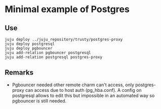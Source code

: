# Minimal example of Postgres

## Use

```
juju deploy ../juju_repository/trusty/postgres-proxy
juju deploy postgresql
juju deploy pgbouncer
juju add-relation pgbouncer postgresql
juju add-relation postgresql postgres-proxy

```

## Remarks

- Pgbouncer needed other remote charm can't access, only postgres-proxy can access due to host auth (pg_hba.conf). A config on postgresql allows to edit this but impossible in an automated way so pgbouncer is still needed.

